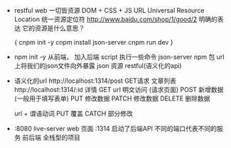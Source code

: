 - restful web
  一切皆资源
  DOM + CSS + JS
  URL Universal Resource Location 统一资源定位符
  http://www.baidu.com/shop/1/good/2
  明确的表达  它的资源是什么意思？


  {
    cnpm init -y
    cnpm install json-server
    cnpm run dev
  }
- npm init -y 从前端， 加入后端
  script 执行一些命令
  json-server npm 包
  url 上将我们的json文件向外暴露
  json 资源  restful(语义化的api)
- 语义化的url
  http://localhost:1314/post    GET请求    文章列表  
  http://localhost:1314/:id       详情
  GET  url  明文访问  (请求页面)
  POST  新增数据      (一般用于填写表单)
  PUT   修改数据
  PATCH  修改数据
  DELETE  删除数据

  url + 谓语动词
  PUT     覆盖
  CATCH   部分修改

- :8080  live-server   web 页面
  :1314  启动了后端API
  不同的端口代表不同的服务
  前后端 全栈型的项目